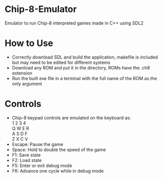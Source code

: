 # Chip-8-Emulator
Emulator to run Chip-8 interpreted games made in C++ using SDL2

# How to Use
* Correctly download SDL and build the application, makefile is included but may need to be edited for different systems
* Download any ROM and put it in the directory, ROMs have the .ch8 extension
* Run the built exe file in a terminal with the full name of the ROM as the only argument

# Controls
* Chip-8 keypad controls are emulated on the keyboard as:\
1 2 3 4\
Q W E R\
A S D F\
Z X C V
* Escape: Pause the game
* Space: Hold to double the speed of the game
* F1: Save state
* F2: Load state
* F5: Enter or exit debug mode
* F6: Advance one cycle while in debug mode
